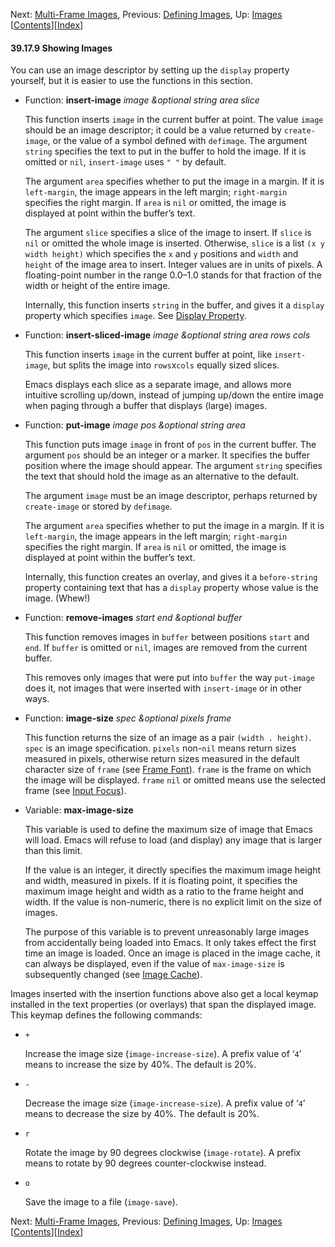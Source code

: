 

Next: [Multi-Frame Images](Multi_002dFrame-Images.html), Previous: [Defining Images](Defining-Images.html), Up: [Images](Images.html)   \[[Contents](index.html#SEC_Contents "Table of contents")]\[[Index](Index.html "Index")]

#### 39.17.9 Showing Images

You can use an image descriptor by setting up the `display` property yourself, but it is easier to use the functions in this section.

*   Function: **insert-image** *image \&optional string area slice*

    This function inserts `image` in the current buffer at point. The value `image` should be an image descriptor; it could be a value returned by `create-image`, or the value of a symbol defined with `defimage`. The argument `string` specifies the text to put in the buffer to hold the image. If it is omitted or `nil`, `insert-image` uses `" "` by default.

    The argument `area` specifies whether to put the image in a margin. If it is `left-margin`, the image appears in the left margin; `right-margin` specifies the right margin. If `area` is `nil` or omitted, the image is displayed at point within the buffer’s text.

    The argument `slice` specifies a slice of the image to insert. If `slice` is `nil` or omitted the whole image is inserted. Otherwise, `slice` is a list `(x y width height)` which specifies the `x` and `y` positions and `width` and `height` of the image area to insert. Integer values are in units of pixels. A floating-point number in the range 0.0–1.0 stands for that fraction of the width or height of the entire image.

    Internally, this function inserts `string` in the buffer, and gives it a `display` property which specifies `image`. See [Display Property](Display-Property.html).

<!---->

*   Function: **insert-sliced-image** *image \&optional string area rows cols*

    This function inserts `image` in the current buffer at point, like `insert-image`, but splits the image into `rows`x`cols` equally sized slices.

    Emacs displays each slice as a separate image, and allows more intuitive scrolling up/down, instead of jumping up/down the entire image when paging through a buffer that displays (large) images.

<!---->

*   Function: **put-image** *image pos \&optional string area*

    This function puts image `image` in front of `pos` in the current buffer. The argument `pos` should be an integer or a marker. It specifies the buffer position where the image should appear. The argument `string` specifies the text that should hold the image as an alternative to the default.

    The argument `image` must be an image descriptor, perhaps returned by `create-image` or stored by `defimage`.

    The argument `area` specifies whether to put the image in a margin. If it is `left-margin`, the image appears in the left margin; `right-margin` specifies the right margin. If `area` is `nil` or omitted, the image is displayed at point within the buffer’s text.

    Internally, this function creates an overlay, and gives it a `before-string` property containing text that has a `display` property whose value is the image. (Whew!)

<!---->

*   Function: **remove-images** *start end \&optional buffer*

    This function removes images in `buffer` between positions `start` and `end`. If `buffer` is omitted or `nil`, images are removed from the current buffer.

    This removes only images that were put into `buffer` the way `put-image` does it, not images that were inserted with `insert-image` or in other ways.

<!---->

*   Function: **image-size** *spec \&optional pixels frame*

    This function returns the size of an image as a pair `(width . height)`. `spec` is an image specification. `pixels` non-`nil` means return sizes measured in pixels, otherwise return sizes measured in the default character size of `frame` (see [Frame Font](Frame-Font.html)). `frame` is the frame on which the image will be displayed. `frame` `nil` or omitted means use the selected frame (see [Input Focus](Input-Focus.html)).

<!---->

*   Variable: **max-image-size**

    This variable is used to define the maximum size of image that Emacs will load. Emacs will refuse to load (and display) any image that is larger than this limit.

    If the value is an integer, it directly specifies the maximum image height and width, measured in pixels. If it is floating point, it specifies the maximum image height and width as a ratio to the frame height and width. If the value is non-numeric, there is no explicit limit on the size of images.

    The purpose of this variable is to prevent unreasonably large images from accidentally being loaded into Emacs. It only takes effect the first time an image is loaded. Once an image is placed in the image cache, it can always be displayed, even if the value of `max-image-size` is subsequently changed (see [Image Cache](Image-Cache.html)).

Images inserted with the insertion functions above also get a local keymap installed in the text properties (or overlays) that span the displayed image. This keymap defines the following commands:

*   `+`

    Increase the image size (`image-increase-size`). A prefix value of ‘`4`’ means to increase the size by 40%. The default is 20%.

*   `-`

    Decrease the image size (`image-increase-size`). A prefix value of ‘`4`’ means to decrease the size by 40%. The default is 20%.

*   `r`

    Rotate the image by 90 degrees clockwise (`image-rotate`). A prefix means to rotate by 90 degrees counter-clockwise instead.

*   `o`

    Save the image to a file (`image-save`).

Next: [Multi-Frame Images](Multi_002dFrame-Images.html), Previous: [Defining Images](Defining-Images.html), Up: [Images](Images.html)   \[[Contents](index.html#SEC_Contents "Table of contents")]\[[Index](Index.html "Index")]
